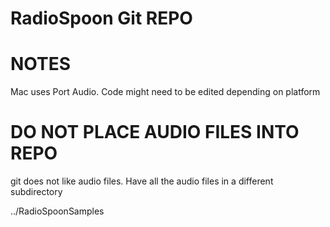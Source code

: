 # RadioSpoon Git REPO

# NOTES
Mac uses Port Audio. Code might need to be edited depending on platform

# DO NOT PLACE AUDIO FILES INTO REPO
git does not like audio files. Have all the audio files in a different subdirectory

../RadioSpoonSamples

